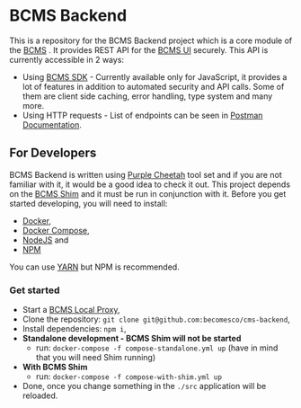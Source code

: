 # BCMS Backend

This is a repository for the BCMS Backend project which is a core module of the [BCMS](https://github.com/becomesco/cms)
. It provides REST API for the [BCMS UI](https://github.com/becomesco/cms-ui) securely. This API is currently accessible
in 2 ways:

- Using [BCMS SDK](https://github.com/becomesco/cms-sdk) - Currently available only for JavaScript, it provides a lot of
  features in addition to automated security and API calls. Some of them are client side caching, error handling, type
  system and many more.
- Using HTTP requests - List of endpoints can be seen in [Postman Documentation]().

## For Developers

BCMS Backend is written using [Purple Cheetah](https://github.com/becomesco/purple-cheetah) tool set and if you are not
familiar with it, it would be a good idea to check it out. This project depends on
the [BCMS Shim](https://github.com/becomesco/cms-shim) and it must be run in conjunction with it. Before you get started
developing, you will need to install:

- [Docker](https://www.docker.com/),
- [Docker Compose](https://docs.docker.com/compose/),
- [NodeJS](https://nodejs.org/) and
- [NPM](https://www.npmjs.com/)

You can use [YARN](https://yarnpkg.com/) but NPM is recommended.

### Get started

- Start a [BCMS Local Proxy](https://github.com/becomesco/cms-local-proxy),
- Clone the repository: `git clone git@github.com:becomesco/cms-backend`,
- Install dependencies: `npm i`,
- **Standalone development - BCMS Shim will not be started**
  - run: `docker-compose -f compose-standalone.yml up` (have in mind that you will need Shim running)
- **With BCMS Shim**
  - run: `docker-compose -f compose-with-shim.yml up`
- Done, once you change something in the `./src` application will be reloaded.
